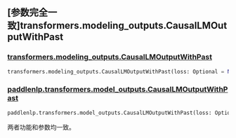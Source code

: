 ## [参数完全一致]transformers.modeling_outputs.CausalLMOutputWithPast

### [transformers.modeling_outputs.CausalLMOutputWithPast](https://hf-mirror.com/docs/transformers/v4.42.0/en/main_classes/output#transformers.modeling_outputs.CausalLMOutputWithPast)

```python
transformers.modeling_outputs.CausalLMOutputWithPast(loss: Optional = None, logits: FloatTensor = None, past_key_values: Optional = None, hidden_states: Optional = None, attentions: Optional = None)
```

### [paddlenlp.transformers.model_outputs.CausalLMOutputWithPast](https://github.com/PaddlePaddle/PaddleNLP/blob/e336e78c338d2514ee6c937982ce5d8c960b85ff/paddlenlp/transformers/model_outputs.py#L874)

```python
paddlenlp.transformers.model_outputs.CausalLMOutputWithPast(loss: Optional[paddle.Tensor] = None, logits: paddle.Tensor = None, past_key_values: Optional[Tuple[Tuple[paddle.Tensor]]] = None, hidden_states: Optional[Tuple[paddle.Tensor]] = None, attentions: Optional[Tuple[paddle.Tensor]] = None)
```

两者功能和参数均一致。
